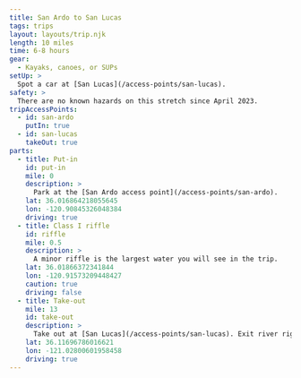 ```yaml
---
title: San Ardo to San Lucas
tags: trips
layout: layouts/trip.njk
length: 10 miles
time: 6-8 hours
gear:
  - Kayaks, canoes, or SUPs
setUp: >
  Spot a car at [San Lucas](/access-points/san-lucas).
safety: >
  There are no known hazards on this stretch since April 2023.
tripAccessPoints:
  - id: san-ardo
    putIn: true
  - id: san-lucas
    takeOut: true
parts:
  - title: Put-in
    id: put-in
    mile: 0
    description: >
      Park at the [San Ardo access point](/access-points/san-ardo).
    lat: 36.016864218055645
    lon: -120.90845326048384
    driving: true
  - title: Class I riffle
    id: riffle
    mile: 0.5
    description: >
      A minor riffle is the largest water you will see in the trip.
    lat: 36.01866372341844
    lon: -120.91573209448427
    caution: true
    driving: false
  - title: Take-out
    mile: 13
    id: take-out
    description: >
      Take out at [San Lucas](/access-points/san-lucas). Exit river right under the iconic green metal bridge. Exit river right.
    lat: 36.11696786016621
    lon: -121.02800601958458
    driving: true
---
```


